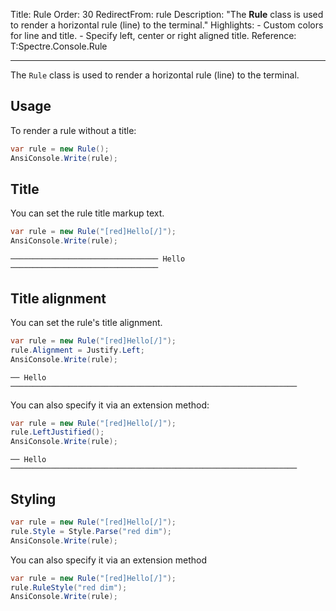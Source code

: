 Title: Rule
Order: 30
RedirectFrom: rule
Description: "The **Rule** class is used to render a horizontal rule (line) to the terminal."
Highlights:
    - Custom colors for line and title.
    - Specify left, center or right aligned title.
Reference: T:Spectre.Console.Rule

---

The `Rule` class is used to render a horizontal rule (line) to the terminal.

<?# AsciiCast cast="rule" /?>

## Usage

To render a rule without a title:

```csharp
var rule = new Rule();
AnsiConsole.Write(rule);
```

## Title

You can set the rule title markup text.

```csharp
var rule = new Rule("[red]Hello[/]");
AnsiConsole.Write(rule);
```

```text
───────────────────────────────── Hello ─────────────────────────────────
```

## Title alignment

You can set the rule's title alignment.

```csharp
var rule = new Rule("[red]Hello[/]");
rule.Alignment = Justify.Left;
AnsiConsole.Write(rule);
```

```text
── Hello ────────────────────────────────────────────────────────────────
```

You can also specify it via an extension method:

```csharp
var rule = new Rule("[red]Hello[/]");
rule.LeftJustified();
AnsiConsole.Write(rule);
```

```text
── Hello ────────────────────────────────────────────────────────────────
```


## Styling

```csharp
var rule = new Rule("[red]Hello[/]");
rule.Style = Style.Parse("red dim");
AnsiConsole.Write(rule);
```
You can also specify it via an extension method

```csharp
var rule = new Rule("[red]Hello[/]");
rule.RuleStyle("red dim");
AnsiConsole.Write(rule);
```
